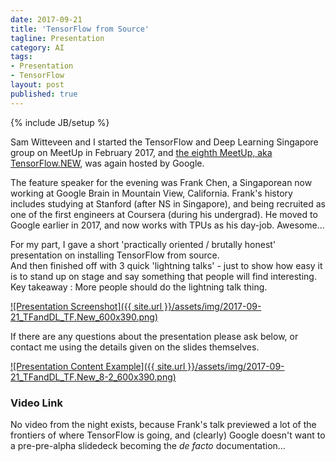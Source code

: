 ```yaml
---
date: 2017-09-21
title: 'TensorFlow from Source'
tagline: Presentation
category: AI
tags:
- Presentation
- TensorFlow
layout: post
published: true
---
```

{% include JB/setup %}


Sam Witteveen and I started the TensorFlow and Deep Learning Singapore group on MeetUp in February 2017,
and [the eighth MeetUp, aka TensorFlow.NEW](https://www.meetup.com/TensorFlow-and-Deep-Learning-Singapore/events/243269163/),
was again hosted by Google.

The feature speaker for the evening was Frank Chen, a Singaporean now working at Google Brain in Mountain View, California.
Frank's history includes studying at Stanford (after NS in Singapore), 
and being recruited as one of the first engineers at Coursera (during his undergrad).  He 
moved to Google earlier in 2017, and now works with TPUs as his day-job.  Awesome...

For my part, I gave a short 'practically oriented / brutally honest' presentation on installing TensorFlow from source.  
And then finished off with 3 quick 'lightning talks' - just to show how easy it is 
to stand up on stage and say something that people will find interesting.  Key takeaway : More people
should do the lightning talk thing.

<a href="http://redcatlabs.com/2017-09-21_TFandDL_TF.New/" target="_blank">
![Presentation Screenshot]({{ site.url }}/assets/img/2017-09-21_TFandDL_TF.New_600x390.png)
</a>

If there are any questions about the presentation please ask below, 
or contact me using the details given on the slides themselves.

<a href="http://redcatlabs.com/2017-09-21_TFandDL_TF.New/#/8/2" target="_blank">
![Presentation Content Example]({{ site.url }}/assets/img/2017-09-21_TFandDL_TF.New_8-2_600x390.png)
</a>


### Video Link

No video from the night exists, because Frank's talk previewed a lot of the frontiers of where TensorFlow
is going, and (clearly) Google doesn't want to a pre-pre-alpha slidedeck becoming the _de facto_ documentation...

